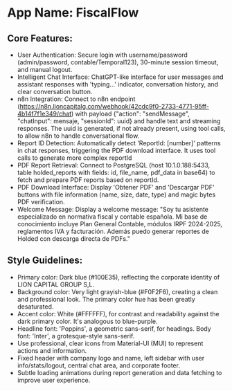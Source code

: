 # **App Name**: FiscalFlow

## Core Features:

- User Authentication: Secure login with username/password (admin/password, contable/Temporal123), 30-minute session timeout, and manual logout.
- Intelligent Chat Interface: ChatGPT-like interface for user messages and assistant responses with 'typing...' indicator, conversation history, and clear conversation button.
- n8n Integration: Connect to n8n endpoint (https://n8n.lioncapitalg.com/webhook/42cdc9f0-2733-4771-95ff-4b14f7f1e349/chat) with payload {"action": "sendMessage", "chatInput": mensaje, "sessionId": uuid} and handle text and streaming responses. The uuid is generated, if not already present, using tool calls, to allow n8n to handle conversational flow.
- Report ID Detection: Automatically detect 'ReportId: [number]' patterns in chat responses, triggering the PDF download interface. It uses tool calls to generate more complex reportId
- PDF Report Retrieval: Connect to PostgreSQL (host 10.1.0.188:5433, table holded_reports with fields: id, file_name, pdf_data in base64) to fetch and prepare PDF reports based on reportId.
- PDF Download Interface: Display 'Obtener PDF' and 'Descargar PDF' buttons with file information (name, size, date, type) and magic bytes PDF verification.
- Welcome Message: Display a welcome message: "Soy tu asistente especializado en normativa fiscal y contable española. Mi base de conocimiento incluye Plan General Contable, módulos IRPF 2024-2025, reglamentos IVA y facturación. Además puedo generar reportes de Holded con descarga directa de PDFs."

## Style Guidelines:

- Primary color: Dark blue (#100E35), reflecting the corporate identity of LION CAPITAL GROUP S,L.
- Background color: Very light grayish-blue (#F0F2F6), creating a clean and professional look. The primary color hue has been greatly desaturated.
- Accent color: White (#FFFFFF), for contrast and readability against the dark primary color. It's analogous to blue-purple.
- Headline font: 'Poppins', a geometric sans-serif, for headings. Body font: 'Inter', a grotesque-style sans-serif.
- Use professional, clear icons from Material-UI (MUI) to represent actions and information.
- Fixed header with company logo and name, left sidebar with user info/stats/logout, central chat area, and corporate footer.
- Subtle loading animations during report generation and data fetching to improve user experience.
